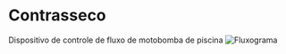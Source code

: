 # Contrasseco
Dispositivo de controle de fluxo de motobomba de piscina
![Fluxograma](https://user-images.githubusercontent.com/52714788/78585182-c731e580-780f-11ea-942d-e4f4987adfec.jpg)
